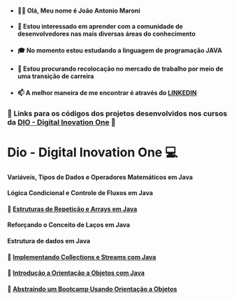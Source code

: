 - #### 👨‍💻 Olá, Meu nome é João Antonio Maroni
- #### 🤝 Estou interessado em aprender com a comunidade de desenvolvedores nas mais diversas áreas do conhecimento
- #### 🎓 No momento estou estudando a linguagem de programação JAVA
- #### 🏢 Estou procurando recolocação no mercado de trabalho por meio de uma transição de carreira
- #### 📫 A melhor maneira de me encontrar é através do [LINKEDIN](https://www.linkedin.com/in/jo%C3%A3o-antonio-maroni-2881b1173/)

### :link: Links para os códigos dos projetos desenvolvidos nos cursos da [DIO - Digital Inovation One](https://www.dio.me/) :link:

# Dio - Digital Inovation One :computer:

#### Variáveis, Tipos de Dados e Operadores Matemáticos em Java

#### Lógica Condicional e Controle de Fluxos em Java

#### 🔗 [Estruturas de Repetição e Arrays em Java](https://github.com/JoaoMaroni1004/DIO.Digital.Innovation.One-/tree/master/src)

#### Reforçando o Conceito de Laços em Java

#### Estrutura de dados em Java

#### 🔗 [Implementando Collections e Streams com Java](https://github.com/JoaoMaroni1004/DIO.Digital-Inovation-One.Collections-e-Streams/tree/master/src/main/java/one/digitalinnovation)

#### 🔗 [Introdução a Orientação a Objetos com Java](https://github.com/JoaoMaroni1004/Dio---Digital-Inovation-One.Introdu-o-a-orienta-o-a-objetos/tree/master/src/poo/Modelo)

#### 🔗 [Abstraindo um Bootcamp Usando Orientação a Objetos](https://github.com/JoaoMaroni1004/DIO.Digital.Innovation.One-Abstraindo.um.Bootcamp.Usando.Orientacao.a.Objetos.em.Java.git)
